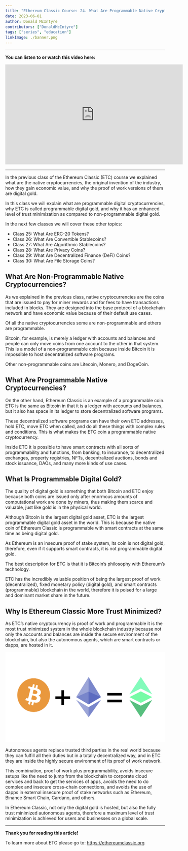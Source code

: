 ```yaml
---
title: "Ethereum Classic Course: 24. What Are Programmable Native Cryptocurrencies?"
date: 2023-06-01
author: Donald McIntyre
contributors: ["DonaldMcIntyre"]
tags: ["series", "education"]
linkImage: ./banner.png
---
```


---
**You can listen to or watch this video here:**

<iframe width="560" height="315" src="https://www.youtube.com/embed/WvGttc5lAGI" title="YouTube video player" frameborder="0" allow="accelerometer; autoplay; clipboard-write; encrypted-media; gyroscope; picture-in-picture; web-share" allowfullscreen></iframe>

---

In the previous class of the Ethereum Classic (ETC) course we explained what are the native cryptocurrencies, the original invention of the industry, how they gain economic value, and why the proof of work versions of them are digital gold.

In this class we will explain what are programmable digital cryptocurrencies, why ETC is called programmable digital gold, and why it has an enhanced level of trust minimization as compared to non-programmable digital gold.

In the next few classes we will cover these other topics:

- Class 25: What Are ERC-20 Tokens?
- Class 26: What Are Convertible Stablecoins?
- Class 27: What Are Algorithmic Stablecoins?
- Class 28: What Are Privacy Coins?
- Class 29: What Are Decentralized Finance (DeFi) Coins?
- Class 30: What Are File Storage Coins?

## What Are Non-Programmable Native Cryptocurrencies?

As we explained in the previous class, native cryptocurrencies are the coins that are issued to pay for miner rewards and for fees to have transactions included in blocks. They are designed into the base protocol of a blockchain network and have economic value because of their default use cases.

Of all the native cryptocurrencies some are non-programmable and others are programmable. 

Bitcoin, for example, is merely a ledger with accounts and balances and people can only move coins from one account to the other in that system. This is a model of a non-programmable coin because inside Bitcoin it is impossible to host decentralized software programs.

Other non-programmable coins are Litecoin, Monero, and DogeCoin. 

## What Are Programmable Native Cryptocurrencies?

On the other hand, Ethereum Classic is an example of a programmable coin. ETC is the same as Bitcoin in that it is a ledger with accounts and balances, but it also has space in its ledger to store decentralized software programs.

These decentralized software programs can have their own ETC addresses, hold ETC, move ETC when called, and do all these things with complex rules and conditions. This is what makes the ETC coin a programmable native cryptocurrency.

Inside ETC it is possible to have smart contracts with all sorts of programmability and functions, from banking, to insurance, to decentralized exchanges, property registries, NFTs, decentralized auctions, bonds and stock issuance, DAOs, and many more kinds of use cases.

## What Is Programmable Digital Gold?

The quality of digital gold is something that both Bitcoin and ETC enjoy because both coins are issued only after enormous amounts of computational work are done by miners, thus making them scarce and valuable, just like gold is in the physical world.

Although Bitcoin is the largest digital gold asset, ETC is the largest programmable digital gold asset in the world. This is because the native coin of Ethereum Classic is programmable with smart contracts at the same time as being digital gold.

As Ethereum is an insecure proof of stake system, its coin is not digital gold, therefore, even if it supports smart contracts, it is not programmable digital gold.

The best description for ETC is that it is Bitcoin’s philosophy with Ethereum’s technology.

ETC has the incredibly valuable position of being the largest proof of work (decentralized), fixed monetary policy (digital gold), and smart contracts (programmable) blockchain in the world, therefore it is poised for a large and dominant market share in the future.

## Why Is Ethereum Classic More Trust Minimized?

As ETC’s native cryptocurrency is proof of work and programmable it is the most trust minimized system in the whole blockchain industry because not only the accounts and balances are inside the secure environment of the blockchain, but also the autonomous agents, which are smart contracts or dapps, are hosted in it.

![ETC is BTC philosophy with ETH technology.](./11.png)

Autonomous agents replace trusted third parties in the real world because they can fulfill all their duties but in a totally decentralized way, and in ETC they are inside the highly secure environment of its proof of work network.

This combination, proof of work plus programmability, avoids insecure setups like the need to jump from the blockchain to corporate cloud services and back to get the services of apps, avoids the need to do complex and insecure cross-chain connections, and avoids the use of dapps in external insecure proof of stake networks such as Ethereum, Binance Smart Chain, Cardano, and others.

In Ethereum Classic, not only the digital gold is hosted, but also the fully trust minimized autonomous agents, therefore a maximum level of trust minimization is achieved for users and businesses on a global scale.

---

**Thank you for reading this article!**

To learn more about ETC please go to: https://ethereumclassic.org

